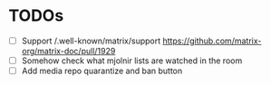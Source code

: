 # TODOs

- [ ] Support /.well-known/matrix/support https://github.com/matrix-org/matrix-doc/pull/1929
- [ ] Somehow check what mjolnir lists are watched in the room
- [ ] Add media repo quarantize and ban button